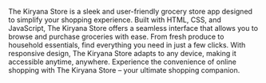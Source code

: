 The Kiryana Store is a sleek and user-friendly grocery store app designed to simplify your shopping experience. Built with HTML, CSS, and JavaScript, The Kiryana Store offers a seamless interface that allows you to browse and purchase groceries with ease. From fresh produce to household essentials, find everything you need in just a few clicks. With responsive design, The Kiryana Store adapts to any device, making it accessible anytime, anywhere. Experience the convenience of online shopping with The Kiryana Store – your ultimate shopping companion.
